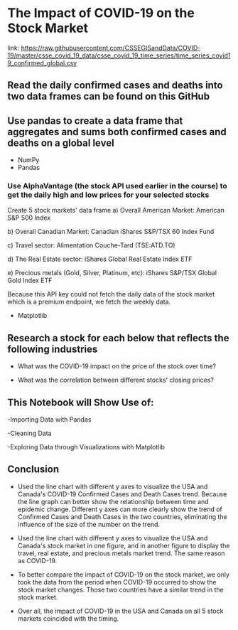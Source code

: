# The Impact of COVID-19 on the Stock Market
link: https://raw.githubusercontent.com/CSSEGISandData/COVID-19/master/csse_covid_19_data/csse_covid_19_time_series/time_series_covid19_confirmed_global.csv

## Read the daily confirmed cases and deaths into two data frames can be found on this GitHub
## Use pandas to create a data frame that aggregates and sums both confirmed cases and deaths on a global level
- NumPy
- Pandas
### Use AlphaVantage (the stock API used earlier in the course) to get the daily high and low prices for your selected stocks
Create 5 stock markets' data frame
a) Overall American Market: American S&P 500 Index

b) Overall Canadian Market: Canadian iShares S&P/TSX 60 Index Fund

c) Travel sector: Alimentation Couche-Tard (TSE:ATD.TO)

d) The Real Estate sector: iShares Global Real Estate Index ETF

e) Precious metals (Gold, Silver, Platinum, etc): iShares S&P/TSX Global Gold Index ETF

Because this API key could not fetch the daily data of the stock market which is a premium endpoint, we fetch the weekly data.


- Matplotlib

## Research a stock for each below that reflects the following industries
- What was the COVID-19 impact on the price of the stock over time?

- What was the correlation between different stocks' closing prices?

## This Notebook will Show Use of:

-Importing Data with Pandas

-Cleaning Data

-Exploring Data through Visualizations with Matplotlib

## Conclusion

- Used the line chart with different y axes to visualize the USA and Canada's COVID-19 Confirmed Cases and Death Cases trend. Because the line graph can better show the relationship between time and epidemic change. Different y axes can more clearly show the trend of Confirmed Cases and Death Cases in the two countries, eliminating the influence of the size of the number on the trend.

- Used the line chart with different y axes to visualize the USA and Canada's stock market in one figure, and in another figure to display the travel, real estate, and precious metals market trend. The same reason as COVID-19.

- To better compare the impact of COVID-19 on the stock market, we only took the data from the period when COVID-19 occurred to show the stock market changes. Those two countries have a similar trend in the stock market.

- Over all, the impact of COVID-19 in the USA and Canada on all 5 stock markets coincided with the timing.
